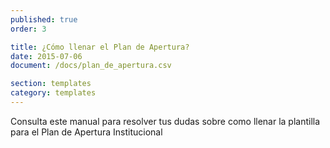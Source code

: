 ```yaml
---
published: true
order: 3

title: ¿Cómo llenar el Plan de Apertura?
date: 2015-07-06
document: /docs/plan_de_apertura.csv

section: templates
category: templates
---
```


Consulta este manual para resolver tus dudas sobre como llenar la plantilla para el Plan de Apertura Institucional